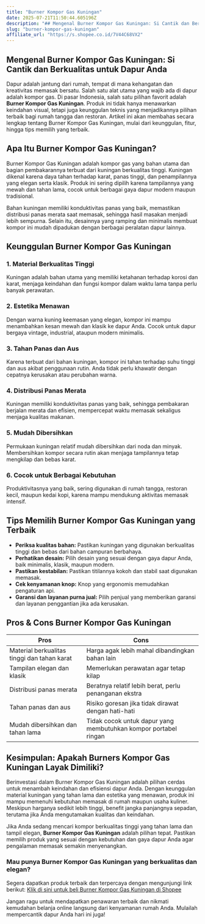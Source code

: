 ```yaml
---
title: "Burner Kompor Gas Kuningan"
date: 2025-07-21T11:50:44.605196Z
description: "## Mengenal Burner Kompor Gas Kuningan: Si Cantik dan Berkualitas untuk Dapur Anda..."
slug: "burner-kompor-gas-kuningan"
affiliate_url: "https://s.shopee.co.id/7V44C68VX2"
---
```

## Mengenal Burner Kompor Gas Kuningan: Si Cantik dan Berkualitas untuk Dapur Anda

Dapur adalah jantung dari rumah, tempat di mana kehangatan dan kreativitas memasak bersatu. Salah satu alat utama yang wajib ada di dapur adalah kompor gas. Di pasar Indonesia, salah satu pilihan favorit adalah **Burner Kompor Gas Kuningan**. Produk ini tidak hanya menawarkan keindahan visual, tetapi juga keunggulan teknis yang menjadikannya pilihan terbaik bagi rumah tangga dan restoran. Artikel ini akan membahas secara lengkap tentang Burner Kompor Gas Kuningan, mulai dari keunggulan, fitur, hingga tips memilih yang terbaik.

## Apa Itu Burner Kompor Gas Kuningan?

 Burner Kompor Gas Kuningan adalah kompor gas yang bahan utama dan bagian pembakarannya terbuat dari kuningan berkualitas tinggi. Kuningan dikenal karena daya tahan terhadap karat, panas tinggi, dan penampilannya yang elegan serta klasik. Produk ini sering dipilih karena tampilannya yang mewah dan tahan lama, cocok untuk berbagai gaya dapur modern maupun tradisional.

Bahan kuningan memiliki konduktivitas panas yang baik, memastikan distribusi panas merata saat memasak, sehingga hasil masakan menjadi lebih sempurna. Selain itu, desainnya yang ramping dan minimalis membuat kompor ini mudah dipadukan dengan berbagai peralatan dapur lainnya.

## Keunggulan Burner Kompor Gas Kuningan

### 1. Material Berkualitas Tinggi

Kuningan adalah bahan utama yang memiliki ketahanan terhadap korosi dan karat, menjaga keindahan dan fungsi kompor dalam waktu lama tanpa perlu banyak perawatan.

### 2. Estetika Menawan

Dengan warna kuning keemasan yang elegan, kompor ini mampu menambahkan kesan mewah dan klasik ke dapur Anda. Cocok untuk dapur bergaya vintage, industrial, ataupun modern minimalis.

### 3. Tahan Panas dan Aus

Karena terbuat dari bahan kuningan, kompor ini tahan terhadap suhu tinggi dan aus akibat penggunaan rutin. Anda tidak perlu khawatir dengan cepatnya kerusakan atau perubahan warna.

### 4. Distribusi Panas Merata

Kuningan memiliki konduktivitas panas yang baik, sehingga pembakaran berjalan merata dan efisien, mempercepat waktu memasak sekaligus menjaga kualitas makanan.

### 5. Mudah Dibersihkan

Permukaan kuningan relatif mudah dibersihkan dari noda dan minyak. Membersihkan kompor secara rutin akan menjaga tampilannya tetap mengkilap dan bebas karat.

### 6. Cocok untuk Berbagai Kebutuhan

Produktivitasnya yang baik, sering digunakan di rumah tangga, restoran kecil, maupun kedai kopi, karena mampu mendukung aktivitas memasak intensif.

## Tips Memilih Burner Kompor Gas Kuningan yang Terbaik

- **Periksa kualitas bahan:** Pastikan kuningan yang digunakan berkualitas tinggi dan bebas dari bahan campuran berbahaya.
- **Perhatikan desain:** Pilih desain yang sesuai dengan gaya dapur Anda, baik minimalis, klasik, maupun modern.
- **Pastikan kestabilan:** Pastikan titilannya kokoh dan stabil saat digunakan memasak.
- **Cek kenyamanan knop:** Knop yang ergonomis memudahkan pengaturan api.
- **Garansi dan layanan purna jual:** Pilih penjual yang memberikan garansi dan layanan penggantian jika ada kerusakan.

## Pros & Cons Burner Kompor Gas Kuningan

| **Pros** | **Cons** |
|----------------------------|---------------------------|
| Material berkualitas tinggi dan tahan karat | Harga agak lebih mahal dibandingkan bahan lain |
| Tampilan elegan dan klasik | Memerlukan perawatan agar tetap kilap |
| Distribusi panas merata | Beratnya relatif lebih berat, perlu penanganan ekstra |
| Tahan panas dan aus | Risiko goresan jika tidak dirawat dengan hati-hati |
| Mudah dibersihkan dan tahan lama | Tidak cocok untuk dapur yang membutuhkan kompor portabel ringan |

## Kesimpulan: Apakah Burners Kompor Gas Kuningan Layak Dimiliki?

Berinvestasi dalam Burner Kompor Gas Kuningan adalah pilihan cerdas untuk menambah keindahan dan efisiensi dapur Anda. Dengan keunggulan material kuningan yang tahan lama dan estetika yang menawan, produk ini mampu memenuhi kebutuhan memasak di rumah maupun usaha kuliner. Meskipun harganya sedikit lebih tinggi, benefit jangka panjangnya sepadan, terutama jika Anda mengutamakan kualitas dan keindahan.

Jika Anda sedang mencari kompor berkualitas tinggi yang tahan lama dan tampil elegan, **Burner Kompor Gas Kuningan** adalah pilihan tepat. Pastikan memilih produk yang sesuai dengan kebutuhan dan gaya dapur Anda agar pengalaman memasak semakin menyenangkan.

### Mau punya Burner Kompor Gas Kuningan yang berkualitas dan elegan?

Segera dapatkan produk terbaik dan terpercaya dengan mengunjungi link berikut: [Klik di sini untuk beli Burner Kompor Gas Kuningan di Shopee](https://s.shopee.co.id/7V44C68VX2)

Jangan ragu untuk mendapatkan penawaran terbaik dan nikmati kemudahan belanja online langsung dari kenyamanan rumah Anda. Mulailah mempercantik dapur Anda hari ini juga!